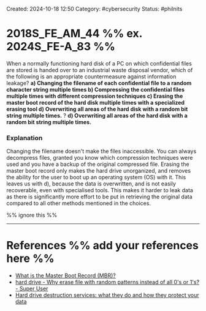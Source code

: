 Created: 2024-10-18 12:50
Category: #cybersecurity
Status: #philnits



# 2018S_FE_AM_44 %% ex. 2024S_FE-A_83 %%

When a normally functioning hard disk of a PC on which confidential files are stored is handed over to an industrial waste disposal vendor, which of the following is an appropriate countermeasure against information leakage?
**a) Changing the filename of each confidential file to a random character string multiple times
b) Compressing the confidential files multiple times with different compression techniques
c) Erasing the master boot record of the hard disk multiple times with a specialized erasing tool
d) Overwriting all areas of the hard disk with a random bit string multiple times.**
?
**d) Overwriting all areas of the hard disk with a random bit string multiple times.**
### Explanation
Changing the filename doesn't make the files inaccessible. You can always decompress files, granted you know which compression techniques were used and you have a backup of the original compressed file. Erasing the master boot record only makes the hard drive unorganized, and removes the ability for the user to boot up an operating system (OS) with it.
This leaves us with d), because the data is overwritten, and is not easily recoverable, even with specialised tools. This makes it harder to leak data as there is significantly more effort to be put in retrieving the original data compared to all other methods mentioned in the choices.




%% ignore this %%
<!--SR:!2025-05-11,60,310-->
---









# References %% add your references here %%
- [What is the Master Boot Record (MBR)?](https://www.techtarget.com/whatis/definition/Master-Boot-Record-MBR)
- [hard drive - Why erase file with random patterns instead of all 0's or 1's? - Super User](https://superuser.com/questions/174883/why-erase-file-with-random-patterns-instead-of-all-0s-or-1s)
- [Hard drive destruction services: what they do and how they protect your data](https://www.russellrichardson.co.uk/advice/3/hard-drive-destruction-services#harddrive2)